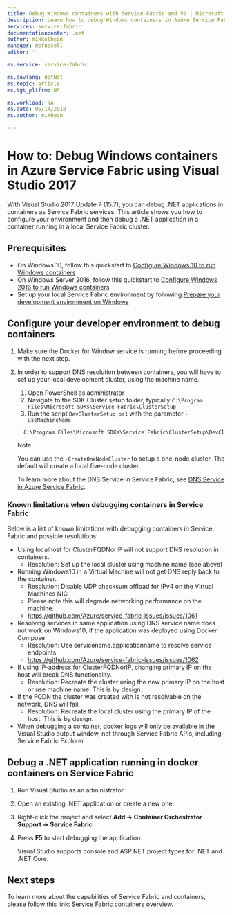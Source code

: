 ```yaml
---
title: Debug Windows containers with Service Fabric and VS | Microsoft Docs
description: Learn how to debug Windows containers in Azure Service Fabric using Visual Studio 2017.
services: service-fabric
documentationcenter: .net
author: mikkelhegn
manager: msfussell
editor: ''

ms.service: service-fabric

ms.devlang: dotNet
ms.topic: article
ms.tgt_pltfrm: NA

ms.workload: NA
ms.date: 05/14/2018
ms.author: mikhegn

---
```

# How to: Debug Windows containers in Azure Service Fabric using Visual Studio 2017

With Visual Studio 2017 Update 7 (15.7), you can debug .NET applications in containers as Service Fabric services. This article shows you how to configure your environment and then debug a .NET application in a container running in a local Service Fabric cluster.

## Prerequisites

* On Windows 10, follow this quickstart to [Configure Windows 10 to run Windows containers](https://docs.microsoft.com/virtualization/windowscontainers/quick-start/quick-start-windows-10)
* On Windows Server 2016, follow this quickstart to [Configure Windows 2016 to run Windows containers](https://docs.microsoft.com/virtualization/windowscontainers/quick-start/quick-start-windows-server)
* Set up your local Service Fabric environment by following [Prepare your development environment on Windows](https://docs.microsoft.com/azure/service-fabric/service-fabric-get-started)

## Configure your developer environment to debug containers

1. Make sure the Docker for Window service is running before proceeding with the next step.

1. In order to support DNS resolution between containers, you will have to set up your local development cluster, using the machine name.
    1. Open PowerShell as administrator
    1. Navigate to the SDK Cluster setup folder, typically `C:\Program Files\Microsoft SDKs\Service Fabric\ClusterSetup`
    1. Run the script `DevClusterSetup.ps1` with the parameter `-UseMachineName`

    ``` PowerShell
      C:\Program Files\Microsoft SDKs\Service Fabric\ClusterSetup\DevClusterSetup.ps1 -UseMachineName
    ```

    > [!NOTE]
    > You can use the `-CreateOneNodeCluster` to setup a one-node cluster. The default will create a local five-node cluster.
    >

    To learn more about the DNS Service in Service Fabric, see [DNS Service in Azure Service Fabric](https://docs.microsoft.com/azure/service-fabric/service-fabric-dnsservice).

### Known limitations when debugging containers in Service Fabric

Below is a list of known limitations with debugging containers in Service Fabric and possible resolutions:

* Using localhost for ClusterFQDNorIP will not support DNS resolution in containers.
    * Resolution: Set up the local cluster using machine name (see above)
* Running Windows10 in a Virtual Machine will not get DNS reply back to the container.
    * Resolution: Disable UDP checksum offload for IPv4 on the Virtual Machines NIC
    * Please note this will degrade networking performance on the machine.
    * https://github.com/Azure/service-fabric-issues/issues/1061
* Resolving services in same application using DNS service name does not work on Windows10, if the application was deployed using Docker Compose
    * Resolution: Use servicename.applicationname to resolve service endpoints
    * https://github.com/Azure/service-fabric-issues/issues/1062
* If using IP-address for ClusterFQDNorIP, changing primary IP on the host will break DNS functionality.
    * Resolution: Recreate the cluster using the new primary IP on the host or use machine name. This is by design.
* If the FQDN the cluster was created with is not resolvable on the network, DNS will fail.
    * Resolution: Recreate the local cluster using the primary IP of the host. This is by design.
* When debugging a container, docker logs will only be available in the Visual Studio output window, not through Service Fabric APIs, including Service Fabric Explorer

## Debug a .NET application running in docker containers on Service Fabric

1. Run Visual Studio as an administrator.

1. Open an existing .NET application or create a new one.

1. Right-click the project and select **Add -> Container Orchestrator Support -> Service Fabric**

1. Press **F5** to start debugging the application.

    Visual Studio supports console and ASP.NET project types for .NET and .NET Core.

## Next steps
To learn more about the capabilities of Service Fabric and containers, please follow this link: [Service Fabric containers overview](service-fabric-containers-overview.md).